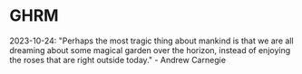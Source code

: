 # GHRM

2023-10-24: "Perhaps the most tragic thing about mankind is that we are all dreaming about some magical garden over the horizon, instead of enjoying the roses that are right outside today." - Andrew Carnegie